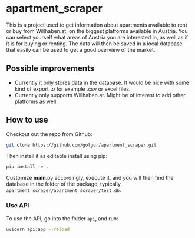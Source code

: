 # apartment_scraper
This is a project used to get information about apartments available to rent or buy from Willhaben.at, on the biggest platforms available in Austria. You can select yourself what areas of Austria you are interested in, as well as if it is for buying or renting. The data will then be saved in a local database that easily can be used to get a good overview of the market.

## Possible improvements
- Currently it only stores data in the database. It would be nice with some kind of export to for example .csv or excel files.
- Currently only supports Willhaben.at. Might be of interest to add other platforms as well.

## How to use
Checkout out the repo from Github:
```bash
git clone https://github.com/golgor/apartment_scraper.git
```
Then install it as editable install using pip:
```
pip install -e .
```
Customize __main__.py accordingly, execute it, and you will then find the database in the folder of the package, typically `apartment_scraper/apartment_scraper/test.db`.

### Use API
To use the API, go into the folder `api`, and run:
```bash
uvicorn api:app --reload
```